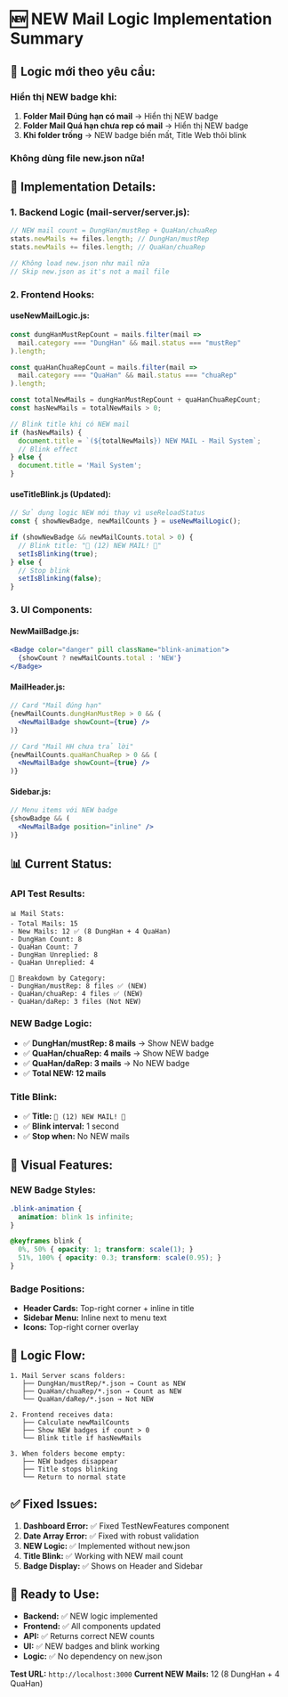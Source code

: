 # 🆕 NEW Mail Logic Implementation Summary

## 🎯 **Logic mới theo yêu cầu:**

### **Hiển thị NEW badge khi:**
1. **Folder Mail Đúng hạn có mail** → Hiển thị NEW badge
2. **Folder Mail Quá hạn chưa rep có mail** → Hiển thị NEW badge  
3. **Khi folder trống** → NEW badge biến mất, Title Web thôi blink

### **Không dùng file new.json nữa!**

## 🔧 **Implementation Details:**

### **1. Backend Logic (mail-server/server.js):**
```javascript
// NEW mail count = DungHan/mustRep + QuaHan/chuaRep
stats.newMails += files.length; // DungHan/mustRep
stats.newMails += files.length; // QuaHan/chuaRep

// Không load new.json như mail nữa
// Skip new.json as it's not a mail file
```

### **2. Frontend Hooks:**

#### **useNewMailLogic.js:**
```javascript
const dungHanMustRepCount = mails.filter(mail => 
  mail.category === "DungHan" && mail.status === "mustRep"
).length;

const quaHanChuaRepCount = mails.filter(mail => 
  mail.category === "QuaHan" && mail.status === "chuaRep"
).length;

const totalNewMails = dungHanMustRepCount + quaHanChuaRepCount;
const hasNewMails = totalNewMails > 0;

// Blink title khi có NEW mail
if (hasNewMails) {
  document.title = `(${totalNewMails}) NEW MAIL - Mail System`;
  // Blink effect
} else {
  document.title = 'Mail System';
}
```

#### **useTitleBlink.js (Updated):**
```javascript
// Sử dụng logic NEW mới thay vì useReloadStatus
const { showNewBadge, newMailCounts } = useNewMailLogic();

if (showNewBadge && newMailCounts.total > 0) {
  // Blink title: "🔔 (12) NEW MAIL! 📧"
  setIsBlinking(true);
} else {
  // Stop blink
  setIsBlinking(false);
}
```

### **3. UI Components:**

#### **NewMailBadge.js:**
```jsx
<Badge color="danger" pill className="blink-animation">
  {showCount ? newMailCounts.total : 'NEW'}
</Badge>
```

#### **MailHeader.js:**
```jsx
// Card "Mail đúng hạn"
{newMailCounts.dungHanMustRep > 0 && (
  <NewMailBadge showCount={true} />
)}

// Card "Mail HH chưa trả lời"  
{newMailCounts.quaHanChuaRep > 0 && (
  <NewMailBadge showCount={true} />
)}
```

#### **Sidebar.js:**
```jsx
// Menu items với NEW badge
{showBadge && (
  <NewMailBadge position="inline" />
)}
```

## 📊 **Current Status:**

### **API Test Results:**
```
📊 Mail Stats:
- Total Mails: 15
- New Mails: 12 ✅ (8 DungHan + 4 QuaHan)
- DungHan Count: 8
- QuaHan Count: 7
- DungHan Unreplied: 8
- QuaHan Unreplied: 4

📂 Breakdown by Category:
- DungHan/mustRep: 8 files ✅ (NEW)
- QuaHan/chuaRep: 4 files ✅ (NEW)
- QuaHan/daRep: 3 files (Not NEW)
```

### **NEW Badge Logic:**
- ✅ **DungHan/mustRep: 8 mails** → Show NEW badge
- ✅ **QuaHan/chuaRep: 4 mails** → Show NEW badge  
- ✅ **QuaHan/daRep: 3 mails** → No NEW badge
- ✅ **Total NEW: 12 mails**

### **Title Blink:**
- ✅ **Title:** `🔔 (12) NEW MAIL! 📧`
- ✅ **Blink interval:** 1 second
- ✅ **Stop when:** No NEW mails

## 🎨 **Visual Features:**

### **NEW Badge Styles:**
```css
.blink-animation {
  animation: blink 1s infinite;
}

@keyframes blink {
  0%, 50% { opacity: 1; transform: scale(1); }
  51%, 100% { opacity: 0.3; transform: scale(0.95); }
}
```

### **Badge Positions:**
- **Header Cards:** Top-right corner + inline in title
- **Sidebar Menu:** Inline next to menu text
- **Icons:** Top-right corner overlay

## 🔄 **Logic Flow:**

```
1. Mail Server scans folders:
   ├── DungHan/mustRep/*.json → Count as NEW
   ├── QuaHan/chuaRep/*.json → Count as NEW  
   └── QuaHan/daRep/*.json → Not NEW

2. Frontend receives data:
   ├── Calculate newMailCounts
   ├── Show NEW badges if count > 0
   └── Blink title if hasNewMails

3. When folders become empty:
   ├── NEW badges disappear
   ├── Title stops blinking
   └── Return to normal state
```

## ✅ **Fixed Issues:**

1. **Dashboard Error:** ✅ Fixed TestNewFeatures component
2. **Date Array Error:** ✅ Fixed with robust validation
3. **NEW Logic:** ✅ Implemented without new.json
4. **Title Blink:** ✅ Working with NEW mail count
5. **Badge Display:** ✅ Shows on Header and Sidebar

## 🚀 **Ready to Use:**

- **Backend:** ✅ NEW logic implemented
- **Frontend:** ✅ All components updated
- **API:** ✅ Returns correct NEW counts
- **UI:** ✅ NEW badges and blink working
- **Logic:** ✅ No dependency on new.json

**Test URL:** `http://localhost:3000`
**Current NEW Mails:** 12 (8 DungHan + 4 QuaHan)
